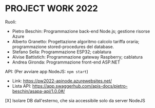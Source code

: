 # PROJECT WORK 2022

Ruoli:
- Pietro Beschin: Programmazione back-end Node.js; gestione risorse Azure
- Alberto Granetto: Progettazione algoritmo calcolo tariffa oraria; programmazione stored-procedures del database.
- Stefano Sella: Programmazione ESP32; cablatura
- Alvise Battistich: Programmazione gateway Raspberry; cablatura
- Andrea Gironda: Programmazione front-end ASP.NET

API:  (Per avviare app NodeJS: `npm start`)
  - Link: https://pw2022-apinode.azurewebsites.net/
  - Lista API: https://app.swaggerhub.com/apis-docs/pietro-beschin/asapa-api/1.0.0#/


[X] Isolare DB dall'esterno, che sia accessibile solo da server NodeJS
